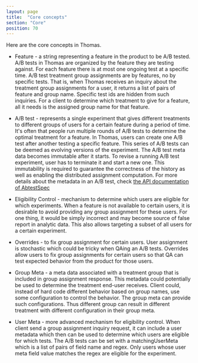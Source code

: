 ```yaml
---
layout: page
title:  "Core concepts"
section: "Core"
position: 70
---
```



Here are the core concepts in Thomas.

* Feature - a string representing a feature in the product to be A/B tested. A/B tests in Thomas are organized by the feature they are testing against. For each feature there is at most one ongoing test at a specific time. A/B test treatment group assignments are by features, no by specific tests. That is, when Thomas receives an inquiry about the treatment group assignments for a user, it returns a list of pairs of feature and group name. Specific test ids are hidden from such inquiries. For a client to determine which treatment to give for a feature, all it needs is the assigned group name for that feature.   
          
* A/B test - represents a single experiment that gives different treatments to different groups of users for a certain feature during a period of time. It's often that people run multiple rounds of A/B tests to determine the optimal treatment for a feature. In Thomas, users can create one A/B test after another testing a specific feature. This series of A/B tests can be deemed as evolving versions of the experiment. The A/B test meta data becomes immutable after it starts. To revise a running A/B test experiment, user has to terminate it and start a new one. This immutability is required to guarantee the correctness of the history as well as enabling the distributed assignment computation. For more details about the metadata in an A/B test, check [the API documentation of AbtestSpec](https://iheartradio.github.io/thomas/api/com/iheart/thomas/model/AbtestSpec.html)


* Eligibility Control - mechanism to determine which users are eligible for which experiments. When a feature is not available to certain users, it is desirable to avoid providing any group assignment for these users. For one thing, it would be simply incorrect and may become source of false report in analytic data. This also allows targeting a subset of all users for a certain experiment.

    
* Overrides - to fix group assignment for certain users. User assignment is stochastic which could be tricky when QAing an A/B tests. Overrides allow users to fix group assignments for certain users so that QA can test expected behavior from the product for those users.  

* Group Meta - a meta data associated with a treatment group that is included in group assignment response. This metadata could potentially be used to determine the treatment end-user receives. Client could, instead of hard code different behavior based on group names, use some configuration to control the behavior. The group meta can provide such configurations. Thus different group can result in different treatment with different configuration in their group meta. 

* User Meta - more advanced mechanism for eligibility control. When client send a group assignment inquiry request, it can include a user metadata which then can be used to determine which users are eligible for which tests. The A/B tests can be set with a matchingUserMeta which is a list of pairs of field name and regex. Only users whose user meta field value matches the regex are eligible for the experiment.   


